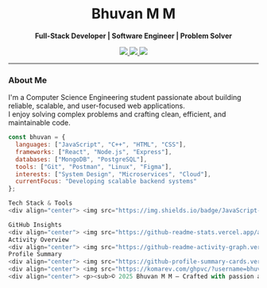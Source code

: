 <!-- Clean and Minimal GitHub Profile README for Bhuvan M M -->

<div align="center">
  <h1>Bhuvan M M</h1>
  <p><strong>Full-Stack Developer | Software Engineer | Problem Solver</strong></p>

  <p>
    <a href="https://www.linkedin.com/in/bhuvan-m-m-6b370a259">
      <img src="https://img.shields.io/badge/LinkedIn-0A66C2?logo=linkedin&style=flat-square&logoColor=white" />
    </a>
    <a href="mailto:bhuvanmm@icloud.com">
      <img src="https://img.shields.io/badge/Email-D14836?logo=gmail&style=flat-square&logoColor=white" />
    </a>
    <a href="https://github.com/bhuvanmm">
      <img src="https://img.shields.io/badge/GitHub-181717?logo=github&style=flat-square&logoColor=white" />
    </a>
  </p>
</div>

---

### About Me

I'm a Computer Science Engineering student passionate about building reliable, scalable, and user-focused web applications.  
I enjoy solving complex problems and crafting clean, efficient, and maintainable code.

```javascript
const bhuvan = {
  languages: ["JavaScript", "C++", "HTML", "CSS"],
  frameworks: ["React", "Node.js", "Express"],
  databases: ["MongoDB", "PostgreSQL"],
  tools: ["Git", "Postman", "Linux", "Figma"],
  interests: ["System Design", "Microservices", "Cloud"],
  currentFocus: "Developing scalable backend systems"
};

Tech Stack & Tools
<div align="center"> <img src="https://img.shields.io/badge/JavaScript-F7DF1E?logo=javascript&style=flat-square&logoColor=black" /> <img src="https://img.shields.io/badge/React-61DAFB?logo=react&style=flat-square&logoColor=black" /> <img src="https://img.shields.io/badge/Node.js-339933?logo=node.js&style=flat-square&logoColor=white" /> <img src="https://img.shields.io/badge/Express.js-000000?logo=express&style=flat-square&logoColor=white" /> <img src="https://img.shields.io/badge/MongoDB-47A248?logo=mongodb&style=flat-square&logoColor=white" /> <img src="https://img.shields.io/badge/PostgreSQL-4169E1?logo=postgresql&style=flat-square&logoColor=white" /> <img src="https://img.shields.io/badge/TailwindCSS-06B6D4?logo=tailwind-css&style=flat-square&logoColor=white" /> <img src="https://img.shields.io/badge/Firebase-FFCA28?logo=firebase&style=flat-square&logoColor=black" /> <img src="https://img.shields.io/badge/Redis-DC382D?logo=redis&style=flat-square&logoColor=white" /> <img src="https://img.shields.io/badge/Apache_Kafka-231F20?logo=apache-kafka&style=flat-square&logoColor=white" /> <img src="https://img.shields.io/badge/Git-F05032?logo=git&style=flat-square&logoColor=white" /> <img src="https://img.shields.io/badge/Linux-FCC624?logo=linux&style=flat-square&logoColor=black" /> <img src="https://img.shields.io/badge/Figma-F24E1E?logo=figma&style=flat-square&logoColor=white" /> <img src="https://img.shields.io/badge/Postman-FF6C37?logo=postman&style=flat-square&logoColor=white" /> </div>

GitHub Insights
<div align="center"> <img src="https://github-readme-stats.vercel.app/api?username=bhuvanmm&show_icons=true&hide_border=true&title_color=00BFFF&icon_color=00BFFF&text_color=FFFFFF&bg_color=0D1117" height="160" /> <img src="https://github-readme-stats.vercel.app/api/top-langs/?username=bhuvanmm&layout=compact&hide_border=true&title_color=00BFFF&text_color=FFFFFF&bg_color=0D1117" height="160" /> </div>
Activity Overview
<div align="center"> <img src="https://github-readme-activity-graph.vercel.app/graph?username=bhuvanmm&theme=react-dark&hide_border=true&area=true&bg_color=0D1117&color=00BFFF&line=00BFFF&point=FFFFFF" /> </div>
Profile Summary
<div align="center"> <img src="https://github-profile-summary-cards.vercel.app/api/cards/profile-details?username=bhuvanmm&theme=github_dark" height="180" /> <img src="https://github-profile-summary-cards.vercel.app/api/cards/productive-time?username=bhuvanmm&theme=github_dark" height="180" /> <img src="https://github-profile-summary-cards.vercel.app/api/cards/repos-per-language?username=bhuvanmm&theme=github_dark" height="180" /> </div>
<div align="center"> <img src="https://komarev.com/ghpvc/?username=bhuvanmm&style=flat-square&color=blue" alt="Profile Views" /> <img src="https://img.shields.io/github/followers/bhuvanmm?style=flat-square&label=Followers&color=blue" alt="Followers" /> </div>
<div align="center"> <p><sub>© 2025 Bhuvan M M — Crafted with passion and precision.</sub></p> </div> ```
